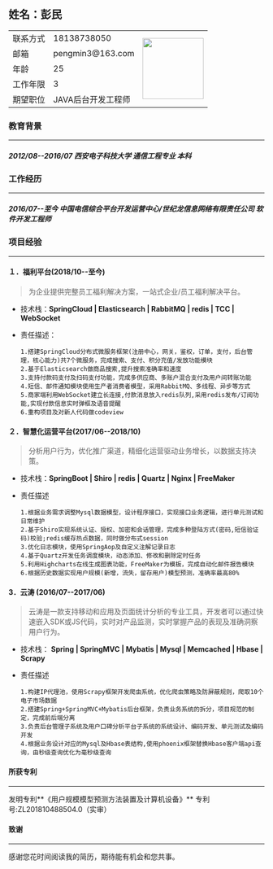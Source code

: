 ## 姓名：彭民

<table>
	<tr>
		<td>联系方式</td>
		<td>18138738050</td>
		<td rowspan="6">
            <img src="https://img-blog.csdnimg.cn/20191110184329766.png" width="120">
        </td>
	</tr>
	<tr>
		<td> 邮箱</td>
		<td>pengmin3@163.com</td>
	</tr>
	<tr>
		<td> 年龄</td>
		<td>25</td>
	</tr>
	<tr>
		<td> 工作年限</td>
		<td>3</td>
	</tr>
	<tr>
		<td> 期望职位</td>
		<td>JAVA后台开发工程师</td>
	</tr>
</table>

### 教育背景
---
##### 2012/08--2016/07		 西安电子科技大学 		通信工程专业 		本科  

### 工作经历
---
##### 2016/07--至今		中国电信综合平台开发运营中心/世纪龙信息网络有限责任公司 		软件开发工程师 

### 项目经验
---
#### １．福利平台(2018/10--至今)
> 为企业提供完整员工福利解决方案，一站式企业/员工福利解决平台。

+ 技术栈：**SpringCloud | Elasticsearch | RabbitMQ | redis | TCC | WebSocket**

+ 责任描述：

  ```
  1.搭建SpringCloud分布式微服务框架(注册中心，网关，鉴权，订单，支付，后台管理，核心能力)共7个微服务，完成搜索、支付、积分充值/发放功能模块
  2.基于Elasticsearch做商品搜索,提升搜索准确率和速度
  3.支持付款码支付及扫码支付功能，完成多供应商、多账户混合支付及用户间转账功能
  4.短信、邮件通知模块使用生产者消费者模型，采用RabbitMQ、多线程、异步等方式
  5.商家端利用WebSocket建立长连接,付款消息放入redis队列,采用redis发布/订阅功能,实现付款信息实时弹框及语音提醒
  6.重构项目及对新人代码做codeview
  ```
#### ２．智慧化运营平台(2017/06--2018/10)

> 分析用户行为，优化推广渠道，精细化运营驱动业务增长，以数据支持决策。

+ 技术栈：**SpringBoot | Shiro | redis | Quartz | Nginx | FreeMaker** 

+ 责任描述

  ```
  1.根据业务需求调整Mysql数据模型，设计程序接口，实现接口业务逻辑，进行单元测试和日常维护
  2.基于Shiro实现系统认证、授权、加密和会话管理，完成多种登陆方式(密码,短信验证码)校验;redis缓存热点数据，同时做分布式session
  3.优化日志模块，使用SpringAop及自定义注解记录日志
  4.基于Quartz开发任务调度模块，动态添加、修改和删除定时任务
  5.利用Highcharts在线生成图表功能，FreeMaker为模板，完成自动化邮件报告模块
  6.根据历史数据实现用户规模(新增，流失，留存用户)模型预测，准确率最高80%
  ```

#### 3．云涛 (2016/07--2017/06) 

> 云涛是一款支持移动和应用及页面统计分析的专业工具，开发者可以通过快速嵌入SDK或JS代码，实时对产品监测，实时掌握产品的表现及准确洞察用户行为。  

+ 技术栈： **Spring | SpringMVC | Mybatis | Mysql | Memcached | Hbase | Scrapy**  

+ 责任描述

  ```
  1.构建IP代理池，使用Scrapy框架开发爬虫系统，优化爬虫策略及防屏蔽规则，爬取10个电子市场数据
  2.搭建Spring+SpringMVC+Mybatis后台框架，负责业务系统的拆分，项目规范的制定，完成前后端分离
  3.负责后台管理子系统及用户口碑分析平台子系统的系统设计、编码开发、单元测试及编码开发
  4.根据业务设计对应的Mysql及Hbase表结构,使用phoenix框架替换Hbase客户端api查询，由秒级查询优化为毫秒级查询
  ```
#### 所获专利
---
发明专利**《用户规模模型预测方法装置及计算机设备》**    专利号:ZL201810488504.0（实审）
#### 致谢
---
感谢您花时间阅读我的简历，期待能有机会和您共事。 